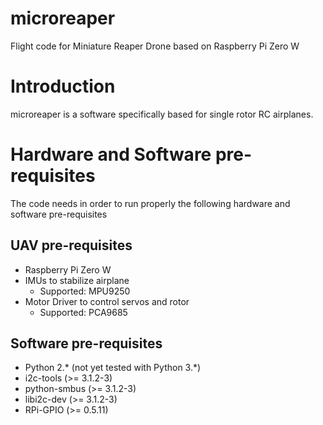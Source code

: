 # microreaper
Flight code for Miniature Reaper Drone based on Raspberry Pi Zero W

# Introduction
microreaper is a software specifically based for single rotor RC airplanes.

# Hardware and Software pre-requisites
The code needs in order to run properly the following hardware and software pre-requisites
## UAV pre-requisites
* Raspberry Pi Zero W
* IMUs to stabilize airplane
  * Supported: MPU9250
* Motor Driver to control servos and rotor
  * Supported: PCA9685

## Software pre-requisites
* Python 2.* (not yet tested with Python 3.*)
* i2c-tools (>= 3.1.2-3)
* python-smbus (>= 3.1.2-3)
* libi2c-dev (>= 3.1.2-3)
* RPi-GPIO (>= 0.5.11)